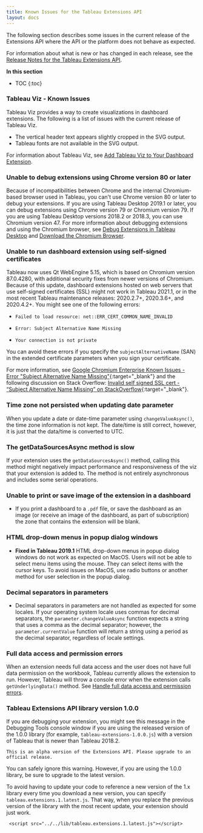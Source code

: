 ```yaml
---
title: Known Issues for the Tableau Extensions API
layout: docs
--- 
```


The following section describes some issues in the current release of the Extensions API where the API or the platform does not behave as expected.

For information about what is new or has changed in each release, see the [Release Notes for the Tableau Extensions API]({{site.baseurl}}/docs/trex_release-notes.html).

**In this section**

* TOC
{:toc}

### Tableau Viz - Known Issues

Tableau Viz provides a way to create visualizations in dashboard extensions. The following is a list of issues with the current release of Tableau Viz.

* The vertical header text appears slightly cropped in the SVG output.
* Tableau fonts are not available in the SVG output.

For information about Tableau Viz, see [Add Tableau Viz to Your Dashboard Extension]({{site.baseurl}}/docs/trex_tableau_viz.html).

### Unable to debug extensions using Chrome version 80 or later

Because of incompatibilities between Chrome and the internal Chromium-based browser used in Tableau, you can't use Chrome version 80 or later to debug your extensions. If you are using Tableau Desktop 2019.1 or later, you can debug extensions using Chrome version 79 or Chromium version 79. If you are using Tableau Desktop versions 2018.2 or 2018.3, you can use Chromium version 47. For more information about debugging extensions and using the Chromium browser, see [Debug Extensions in Tableau Desktop]({{site.baseurl}}/docs/trex_debugging.html) and [Download the Chromium Browser]({{site.baseurl}}/docs/trex_debugging.html#download-the-chromium-browser).


### Unable to run dashboard extension using self-signed certificates

Tableau now uses Qt WebEngine 5.15, which is based on Chromium version 87.0.4280, with additional security fixes from newer versions of Chromium. Because of this update, dashboard extensions hosted on web servers that use self-signed certificates (SSL) might not work in Tableau 2021.1, or in the most recent Tableau maintenance releases: 2020.2.7+, 2020.3.6+, and 2020.4.2+.
You might see one of the following errors:

* `Failed to load resource: net::ERR_CERT_COMMON_NAME_INVALID`
 
* `Error: Subject Alternative Name Missing`

* `Your connection is not private`

You can avoid these errors if you specify the `subjectAlternativeName` (SAN) in the extended certificate parameters when you sign your certificate.

For more information, see [Google Chromium Enterprise Known Issues - Error "Subject Alternative Name Missing"](https://support.google.com/chrome/a/answer/9813310?hl=en#zippy=%2Cerror-subject-alternative-name-missing-or-neterr-cert-common-name-invalid-or-your-connection-is-not-private){:target="_blank"} and the following discussion on Stack Overflow: [Invalid self signed SSL cert - “Subject Alternative Name Missing” on StackOverflow](https://stackoverflow.com/questions/43665243/invalid-self-signed-ssl-cert-subject-alternative-name-missing){:target="_blank"}.


### Time zone not persisted when updating date parameter

When you update a date or date-time parameter using `changeValueAsync()`, the time zone information is not kept. The date/time is still correct, however, it is just that the data/time is converted to UTC.

### The getDataSourcesAsync method is slow

If your extension uses the `getDataSourcesAsync()` method, calling this method might negatively impact performance and responsiveness of the viz that your extension is added to. The method is not entirely asynchronous and includes some serial operations.

### Unable to print or save image of the extension in a dashboard

- If you print a dashboard to a `.pdf` file, or save the dashboard as an image (or receive an image of the dashboard, as part of subscription) the zone that contains the extension will be blank.

### HTML drop-down menus in popup dialog windows

- **Fixed in Tableau 2019.1** HTML drop-down menus in popup dialog windows do not work as expected on MacOS. Users will not be able to select menu items using the mouse. They can select items with the cursor keys. To avoid issues on MacOS, use radio buttons or another method for user selection in the popup dialog. 

### Decimal separators in parameters

- Decimal separators in parameters are not handled as expected for some locales. If your operating system locale uses commas for decimal separators, the `parameter.changeValueAsync` function expects a string that uses a comma as the decimal separator; however, the `parameter.currentValue` function will return a string using a period as the decimal separator, regardless of locale settings. 

### Full data access and permission errors

When an extension needs full data access and the user does not have full data permission on the workbook, Tableau currently allows the extension to run. However, Tableau will throw a console error when the extension calls `getUnderlyingData()` method. See [Handle full data access and permission errors]({{site.baseurl}}/docs/trex_getdata.html#handle-full-data-access-and-permission-errors).


### Tableau Extensions API library version 1.0.0 

If you are debugging your extension, you might see this message in the Debugging Tools console window if you are using the released version of the 1.0.0 library (for example, `tableau-extensions-1.0.0.js`) with a version of Tableau that is newer than Tableau 2018.2.

```
This is an alpha version of the Extensions API. Please upgrade to an official release.

```

You can safely ignore this warning. However, if you are using the 1.0.0 library, be sure to upgrade to the latest version.

To avoid having to update your code to reference a new version of the 1.x library every time you download a new version, you can specify `tableau.extensions.1.latest.js`. That way, when you replace the previous version of the library with the most recent update, your extension should just work.

```
 <script src="../../lib/tableau.extensions.1.latest.js"></script>

```
